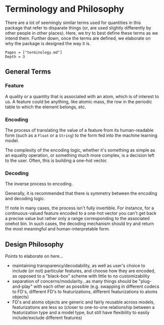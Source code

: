 # Terminology and Philosophy

There are a lot of seemingly similar terms used for quantities in this package that refer to disparate things (or, are used slightly differently by other people in other places). Here, we try to best define these terms as we intend them. Further down, once the terms are defined, we elaborate on why the package is designed the way it is.

```@contents
Pages = ["terminology.md"]
Depth = 3
```

## General Terms

### Feature

A quality or a quantity that is associated with an atom, which is of interest to us. A feature could be anything, like atomic mass, the row in the periodic table to which the element belongs, etc.

### Encoding

The process of translating the value of a feature from its human-readable form (such as a `Float` or a `String`) to the form fed into the machine learning model.

The complexity of the encoding logic, whether it's something as simple as an equality operation, or something much more complex, is a decision left to the user. Often, this is building a one-hot vector.

### Decoding

The inverse process to encoding.

Generally, it is recommended that there is symmetry between the encoding and decoding logic.

!!! note
    In many cases, the process isn't fully invertible. For instance, for a continuous-valued feature encoded to a one-hot vector you can't get back a precise value but rather only a range corresponding to the associated onehot bin.
    In such cases, the decoding mechanism should try and return the most meaningful and human-interpretable form.

## Design Philosophy

Points to elaborate on here...

* maintaining transparency/decodability, as well as user's choice to include (or not) particular features, and choose how they are encoded, as opposed to a "black-box" scheme with little to no customizability
* separation of concerns/modularity...as many things should be "plug-and-play" with each other as possible (e.g. swapping in different codecs to FD's, different FD's to featurizations, different featurizations to atoms objects)
* FD's and atoms objects are generic and fairly reusable across models, featurizations are less so (closer to one-to-one relationship between a featurization type and a model type, but still have flexibility to easily include/exclude different features)
